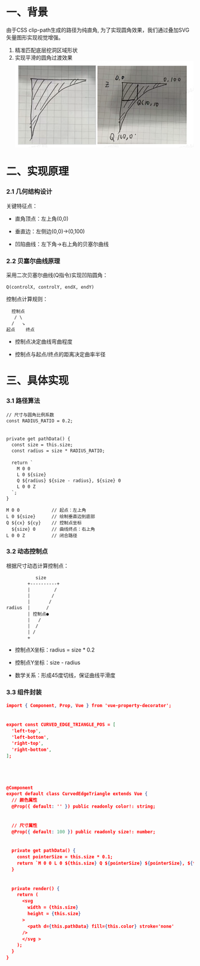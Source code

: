 # 一、背景

由于CSS clip-path生成的路径为纯直角, 为了实现圆角效果，我们通过叠加SVG矢量图形实现视觉增强。
1. 精准匹配底层挖洞区域形状
2. 实现平滑的圆角过渡效果
![图片](./images/curved-edge-triangle.png)

# 二、实现原理

### 2.1 几何结构设计

关键特征点：

* 直角顶点：左上角(0,0)

* 垂直边：左侧边(0,0)→(0,100)

* 凹陷曲线：左下角→右上角的贝塞尔曲线

### 2.2 贝塞尔曲线原理

采用二次贝塞尔曲线(Q指令)实现凹陷圆角：

```plain
Q(controlX, controlY, endX, endY)
```
控制点计算规则：
```plain
  控制点
   / \
  /   ↘
起点    终点
```
* 控制点决定曲线弯曲程度

* 控制点与起点/终点的距离决定曲率半径

# 三、具体实现

### 3.1 路径算法

```plain
// 尺寸与圆角比例系数
const RADIUS_RATIO = 0.2; 


private get pathData() {
  const size = this.size;
  const radius = size * RADIUS_RATIO;
  
  return `
    M 0 0
    L 0 ${size} 
    Q ${radius} ${size - radius}, ${size} 0 
    L 0 0 Z
  `;
}
```


```plain
M 0 0            // 起点：左上角
L 0 ${size}      // 绘制垂直边到底部
Q ${cx} ${cy}    // 控制点坐标
  ${size} 0      // 曲线终点：右上角
L 0 0 Z          // 闭合路径
```
### 3.2 动态控制点

根据尺寸动态计算控制点：

```plain
           size
        +----------+
        |         /
        |        /
        |       / 
radius  |      /  
        | 控制点●
        |   /
        |  /
        | /
        +
```
* 控制点X坐标：radius = size * 0.2

* 控制点Y坐标：size - radius

* 数学关系：形成45度切线，保证曲线平滑度

### 3.3 组件封装

```json
import { Component, Prop, Vue } from 'vue-property-decorator';


export const CURVED_EDGE_TRIANGLE_POS = [
  'left-top',
  'left-bottom',
  'right-top',
  'right-bottom',
];




@Component
export default class CurvedEdgeTriangle extends Vue {
  // 颜色属性
  @Prop({ default: '' }) public readonly color!: string;


  // 尺寸属性
  @Prop({ default: 100 }) public readonly size!: number;


  private get pathData() {
    const pointerSize = this.size * 0.1;
    return `M 0 0 L 0 ${this.size} Q ${pointerSize} ${pointerSize}, ${this.size} 0 L 0 0 Z`;
  }


  private render() {
    return (
      <svg
        width = {this.size}
        height = {this.size}
      >
        <path d={this.pathData} fill={this.color} stroke='none'
      />
      </svg >
    );
  }
}




```